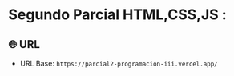 # Segundo Parcial HTML,CSS,JS : 
## 🌐 URL 
- URL Base: `https://parcial2-programacion-iii.vercel.app/`
